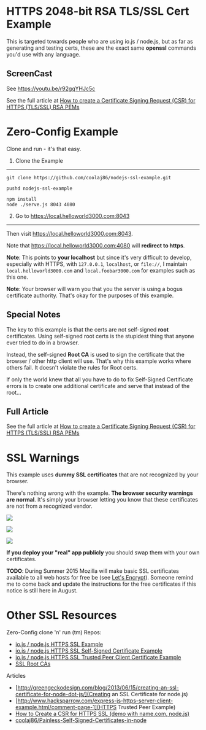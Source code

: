 HTTPS 2048-bit RSA TLS/SSL Cert Example
====

This is targeted towards people who are using io.js / node.js,
but as far as generating and testing certs, these are the exact
same **openssl** commands you'd use with any language.

ScreenCast
-----------

See <https://youtu.be/r92gqYHJc5c>

See the full article at
[How to create a Certificate Signing Request (CSR) for HTTPS (TLS/SSL) RSA PEMs](http://blog.coolaj86.com/articles/how-to-create-a-csr-for-https-tls-ssl-rsa-pems/)


Zero-Config Example
========

Clone and run - it's that easy.

1. Clone the Example
------------

```
git clone https://github.com/coolaj86/nodejs-ssl-example.git

pushd nodejs-ssl-example

npm install
node ./serve.js 8043 4080
```

2. Go to <https://local.helloworld3000.com:8043>
-------------

Then visit <https://local.helloworld3000.com:8043>.

Note that <https://local.helloworld3000.com:4080> will **redirect to https**.

**Note**: This points to **your localhost** but since it's very difficult to
develop, especially with HTTPS, with `127.0.0.1`, `localhost`, or `file://`,
I maintain `local.helloworld3000.com` and `local.foobar3000.com`
for examples such as this one.

**Note**: Your browser will warn you that you the server is using a bogus
certificate authority. That's okay for the purposes of this example.

Special Notes
----

The key to this example is that the certs are not self-signed **root** certificates.
Using self-signed root certs is the stupidest thing that anyone ever tried to do in a browser.

Instead, the self-signed **Root CA** is used to sign the certificate that the browser / other
http client will use. That's why this example works where others fail. It doesn't violate the rules for Root certs.

If only the world knew that all you have to do to fix Self-Signed Certificate errors
is to create one additional certificate and serve that instead of the root...

Full Article
-----

See the full article at
[How to create a Certificate Signing Request (CSR) for HTTPS (TLS/SSL) RSA PEMs](http://blog.coolaj86.com/articles/how-to-create-a-csr-for-https-tls-ssl-rsa-pems/)

SSL Warnings
============

This example uses **dummy SSL certificates** that are not recognized
by your browser.

There's nothing wrong with the example.
**The browser security warnings are normal**.
It's simply your browser letting
you know that these certificates are not from a recognized vendor.

![](https://i.imgur.com/d5mXvGa.png)

![](https://i.imgur.com/RDjfEE5.png)

![](https://i.imgur.com/xRnNSDQ.png)

**If you deploy your "real" app publicly** you should swap them with your own certificates.

**TODO**: During Summer 2015 Mozilla will make basic SSL certificates available
to all web hosts for free be (see [Let's Encrypt](https://letsencrypt.org/)).
Someone remind me to come back and update the instructions for the
free certificates if this notice is still here in August.


Other SSL Resources
=========

Zero-Config clone 'n' run (tm) Repos:


* [io.js / node.js HTTPS SSL Example](https://github.com/coolaj86/nodejs-ssl-example)
* [io.js / node.js HTTPS SSL Self-Signed Certificate Example](https://github.com/coolaj86/nodejs-self-signed-certificate-example)
* [io.js / node.js HTTPS SSL Trusted Peer Client Certificate Example](https://github.com/coolaj86/nodejs-ssl-trusted-peer-example)
* [SSL Root CAs](https://github.com/coolaj86/node-ssl-root-cas)

Articles

* [http://greengeckodesign.com/blog/2013/06/15/creating-an-ssl-certificate-for-node-dot-js/](Creating an SSL Certificate for node.js)
* [http://www.hacksparrow.com/express-js-https-server-client-example.html/comment-page-1](HTTPS Trusted Peer Example)
* [How to Create a CSR for HTTPS SSL (demo with name.com, node.js)](http://blog.coolaj86.com/articles/how-to-create-a-csr-for-https-tls-ssl-rsa-pems/)
* [coolaj86/Painless-Self-Signed-Certificates-in-node](https://github.com/coolaj86/node-ssl-root-cas/wiki/Painless-Self-Signed-Certificates-in-node.js)
